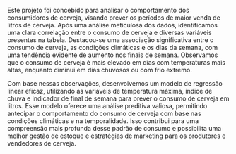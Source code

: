 
Este projeto foi concebido para analisar o comportamento dos consumidores de cerveja, visando prever os períodos de maior venda de litros de cerveja. Após uma análise meticulosa dos dados, identificamos uma clara correlação entre o consumo de cerveja e diversas variáveis presentes na tabela. Destacou-se uma associação significativa entre o consumo de cerveja, as condições climáticas e os dias da semana, com uma tendência evidente de aumento nos finais de semana. Observamos que o consumo de cerveja é mais elevado em dias com temperaturas mais altas, enquanto diminui em dias chuvosos ou com frio extremo.

Com base nessas observações, desenvolvemos um modelo de regressão linear eficaz, utilizando as variáveis de temperatura máxima, índice de chuva e indicador de final de semana para prever o consumo de cerveja em litros. Esse modelo oferece uma análise preditiva valiosa, permitindo antecipar o comportamento do consumo de cerveja com base nas condições climáticas e na temporalidade. Isso contribui para uma compreensão mais profunda desse padrão de consumo e possibilita uma melhor gestão de estoque e estratégias de marketing para os produtores e vendedores de cerveja.





